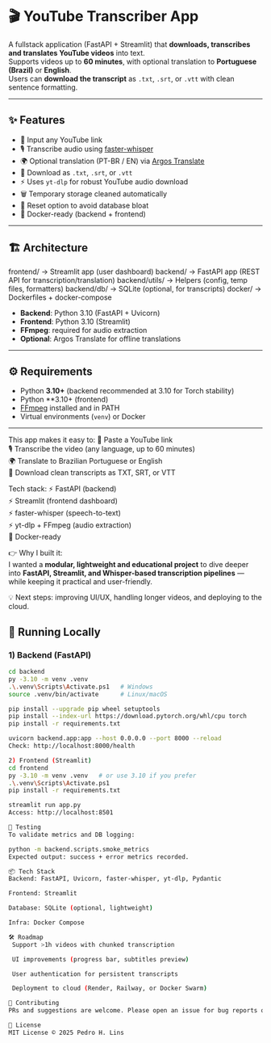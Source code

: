 # 🎬 YouTube Transcriber App

A fullstack application (FastAPI + Streamlit) that **downloads, transcribes and translates YouTube videos** into text.  
Supports videos up to **60 minutes**, with optional translation to **Portuguese (Brazil)** or **English**.  
Users can **download the transcript** as `.txt`, `.srt`, or `.vtt` with clean sentence formatting.

---

## ✨ Features
- 🔗 Input any YouTube link
- 🎙️ Transcribe audio using [faster-whisper](https://github.com/guillaumekln/faster-whisper)
- 🌍 Optional translation (PT-BR / EN) via [Argos Translate](https://github.com/argosopentech/argos-translate)
- 📄 Download as `.txt`, `.srt`, or `.vtt`
- ⚡ Uses `yt-dlp` for robust YouTube audio download
- 🗑️ Temporary storage cleaned automatically
- 🧹 Reset option to avoid database bloat
- 🐳 Docker-ready (backend + frontend)

---

## 🏗️ Architecture
frontend/ → Streamlit app (user dashboard)
backend/ → FastAPI app (REST API for transcription/translation)
backend/utils/ → Helpers (config, temp files, formatters)
backend/db/ → SQLite (optional, for transcripts)
docker/ → Dockerfiles + docker-compose

- **Backend**: Python 3.10 (FastAPI + Uvicorn)  
- **Frontend**: Python 3.10 (Streamlit)  
- **FFmpeg**: required for audio extraction  
- **Optional**: Argos Translate for offline translations  

---

## ⚙️ Requirements
- Python **3.10+** (backend recommended at 3.10 for Torch stability)
- Python **3.10+ (frontend)
- [FFmpeg](https://ffmpeg.org/download.html) installed and in PATH
- Virtual environments (`venv`) or Docker

---

This app makes it easy to:
🔗 Paste a YouTube link  
🎙️ Transcribe the video (any language, up to 60 minutes)  
🌍 Translate to Brazilian Portuguese or English  
📄 Download clean transcripts as TXT, SRT, or VTT  

Tech stack:
⚡ FastAPI (backend)  
⚡ Streamlit (frontend dashboard)  
⚡ faster-whisper (speech-to-text)  
⚡ yt-dlp + FFmpeg (audio extraction)  
🐳 Docker-ready  

👉 Why I built it:  
I wanted a **modular, lightweight and educational project** to dive deeper into **FastAPI, Streamlit, and Whisper-based transcription pipelines** — while keeping it practical and user-friendly.  

💡 Next steps: improving UI/UX, handling longer videos, and deploying to the cloud.

## 🚀 Running Locally

### 1) Backend (FastAPI)
```bash
cd backend
py -3.10 -m venv .venv
.\.venv\Scripts\Activate.ps1   # Windows
source .venv/bin/activate      # Linux/macOS

pip install --upgrade pip wheel setuptools
pip install --index-url https://download.pytorch.org/whl/cpu torch
pip install -r requirements.txt

uvicorn backend.app:app --host 0.0.0.0 --port 8000 --reload
Check: http://localhost:8000/health

2) Frontend (Streamlit)
cd frontend
py -3.10 -m venv .venv   # or use 3.10 if you prefer
.\.venv\Scripts\Activate.ps1
pip install -r requirements.txt

streamlit run app.py
Access: http://localhost:8501

🧪 Testing
To validate metrics and DB logging:

python -m backend.scripts.smoke_metrics
Expected output: success + error metrics recorded.

📦 Tech Stack
Backend: FastAPI, Uvicorn, faster-whisper, yt-dlp, Pydantic

Frontend: Streamlit

Database: SQLite (optional, lightweight)

Infra: Docker Compose

🛠️ Roadmap
 Support >1h videos with chunked transcription

 UI improvements (progress bar, subtitles preview)

 User authentication for persistent transcripts

 Deployment to cloud (Render, Railway, or Docker Swarm)

🤝 Contributing
PRs and suggestions are welcome. Please open an issue for bug reports or feature requests.

📜 License
MIT License © 2025 Pedro H. Lins
